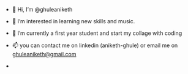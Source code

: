 - 👋 Hi, I’m @ghuleaniketh
- 👀 I’m interested in learning new skills and music.
- 🌱 I’m currently a first year student and start my collage with coding
- 📫 you can contact me on linkedin (aniketh-ghule) or email me on ghuleaniketh@gmail.com

- 
